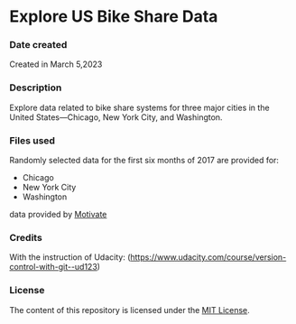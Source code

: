 # Explore US Bike Share Data

### Date created
Created in March 5,2023

### Description
 Explore data related to bike share systems for three major cities in the United States—Chicago, New York City, and Washington.

### Files used
Randomly selected data for the first six months of 2017 are provided for:
* Chicago
* New York City
* Washington

data provided by [Motivate](https://www.motivateco.com)


### Credits
With the instruction of Udacity:
(https://www.udacity.com/course/version-control-with-git--ud123)

### License
The content of this repository is licensed under the [MIT License](https://choosealicense.com/licenses/mit/).

